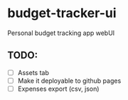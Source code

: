 # budget-tracker-ui
Personal budget tracking app webUI

## TODO:
- [ ] Assets tab
- [ ] Make it deployable to github pages
- [ ] Expenses export (csv, json)